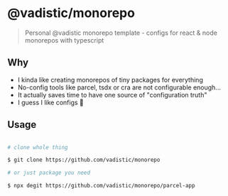 # @vadistic/monorepo

> Personal @vadistic monorepo template - configs for react & node monorepos with typescript

## Why

- I kinda like creating monorepos of tiny packages for everything
- No-config tools like parcel, tsdx or cra are not configurable enough...
- It actually saves time to have one source of "configuration truth"
- I guess I like configs 🤷

## Usage

```sh

# clone whole thing

$ git clone https://github.com/vadistic/monorepo

# or just package you need

$ npx degit https://github.com/vadistic/monorepo/parcel-app

```
